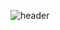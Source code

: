 ![header](https://capsule-render.vercel.app/api?type=venom&color=FEBEBE&height=300&section=header&text=Hello%20Yeji%20World&fontSize=90&desc=BackEnd%20Developer&descAlign=75&descAlignY=70)

<!--
**YejiJeonn/YejiJeonn** is a ✨ _special_ ✨ repository because its `README.md` (this file) appears on your GitHub profile.

Here are some ideas to get you started:

- 🔭 I’m currently working on ...
- 🌱 I’m currently learning ...
- 👯 I’m looking to collaborate on ...
- 🤔 I’m looking for help with ...
- 💬 Ask me about ...
- 📫 How to reach me: ...
- 😄 Pronouns: ...
- ⚡ Fun fact: ...
-->
